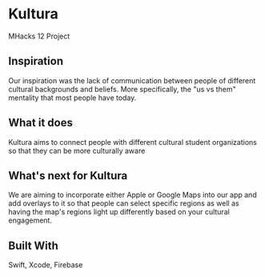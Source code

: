 # Kultura
MHacks 12 Project

## Inspiration
Our inspiration was the lack of communication between people of different cultural backgrounds and beliefs. More specifically, the "us vs them" mentality that most people have today.

## What it does
Kultura aims to connect people with different cultural student organizations so that they can be more culturally aware

## What's next for Kultura
We are aiming to incorporate either Apple or Google Maps into our app and add overlays to it so that people can select specific regions as well as having the map's regions light up differently based on your cultural engagement.

## Built With
Swift, Xcode, Firebase
